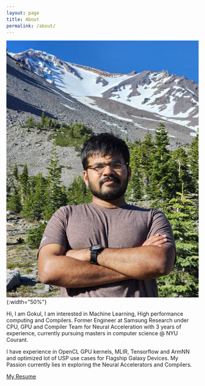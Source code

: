 ```yaml
---
layout: page
title: About
permalink: /about/
---
```


![image](./assets/images/My_Photot.jpg){:width="50%"}

Hi, I am Gokul, I am interested in Machine Learning, High performance computing and Compilers. Former Engineer at Samsung Research under CPU, GPU and Compiler Team for Neural Acceleration with 3 years of experience, currently pursuing masters in computer science @ NYU Courant.

I have experience in OpenCL GPU kernels, MLIR, Tensorflow and ArmNN and optimized lot of USP use cases for Flagship Galaxy Devices. My Passion currently lies in exploring the Neural Accelerators and Compilers.

[My Resume](./assets/files/Gokul_Resume_09-14-2024.pdf)

